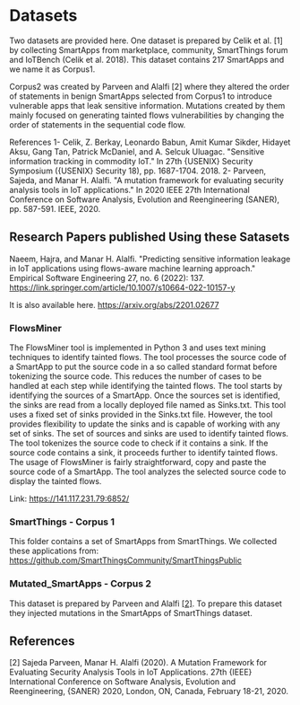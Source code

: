# Datasets
Two datasets are provided here. One dataset is prepared by Celik et al. [1] by collecting SmartApps from marketplace, community, SmartThings forum and IoTBench (Celik et al. 2018). This dataset contains 217 SmartApps and we name it as Corpus1.

Corpus2 was created by Parveen and Alalfi [2] where they altered the order of statements in benign SmartApps selected from Corpus1 to introduce vulnerable apps that leak sensitive information. Mutations created by them mainly focused on generating tainted flows vulnerabilities by changing the order of statements in the sequential code flow.

References
1- Celik, Z. Berkay, Leonardo Babun, Amit Kumar Sikder, Hidayet Aksu, Gang Tan, Patrick McDaniel, and A. Selcuk Uluagac. "Sensitive information tracking in commodity IoT." In 27th {USENIX} Security Symposium ({USENIX} Security 18), pp. 1687-1704. 2018.
2- Parveen, Sajeda, and Manar H. Alalfi. "A mutation framework for evaluating security analysis tools in IoT applications." In 2020 IEEE 27th International Conference on Software Analysis, Evolution and Reengineering (SANER), pp. 587-591. IEEE, 2020.

## Research Papers published Using these Satasets

Naeem, Hajra, and Manar H. Alalfi. "Predicting sensitive information leakage in IoT applications using flows-aware machine learning approach." Empirical Software Engineering 27, no. 6 (2022): 137.
https://link.springer.com/article/10.1007/s10664-022-10157-y 

It is also available here.
https://arxiv.org/abs/2201.02677

### FlowsMiner 
The FlowsMiner tool is implemented in Python 3 and uses text mining techniques to identify tainted flows. The tool processes the source code of a SmartApp to put the source code in a so called standard format before tokenizing the source code. This reduces the number of cases to be handled at each step while identifying the tainted flows. The tool starts by identifying the sources of a SmartApp. Once the sources set is identified, the sinks are read from a locally deployed file named as Sinks.txt. This tool uses a fixed set of sinks provided in the Sinks.txt file. However, the tool provides flexibility to update the sinks and is capable of working with any set of sinks. The set of sources and sinks are used to identify tainted flows. The tool tokenizes the source code to check if it contains a sink. If the source code contains a sink, it proceeds further to identify tainted flows. The usage of FlowsMiner is fairly straightforward, copy and paste the source code of a SmartApp. The tool analyzes the selected source code to display the tainted flows.

Link: https://141.117.231.79:6852/

### SmartThings - Corpus 1
This folder contains a set of SmartApps from SmartThings. We collected these applications from: https://github.com/SmartThingsCommunity/SmartThingsPublic

### Mutated_SmartApps - Corpus 2
This dataset is prepared by Parveen and Alalfi [[2]](#2). To prepare this dataset they injected mutations in the SmartApps of SmartThings dataset.


## References
<a id="1">[2]</a> 
Sajeda Parveen, Manar H. Alalfi (2020). 
A Mutation Framework for Evaluating Security Analysis Tools in IoT Applications. 
27th {IEEE} International Conference on Software Analysis, Evolution and Reengineering, {SANER} 2020, London, ON, Canada, February 18-21, 2020.


